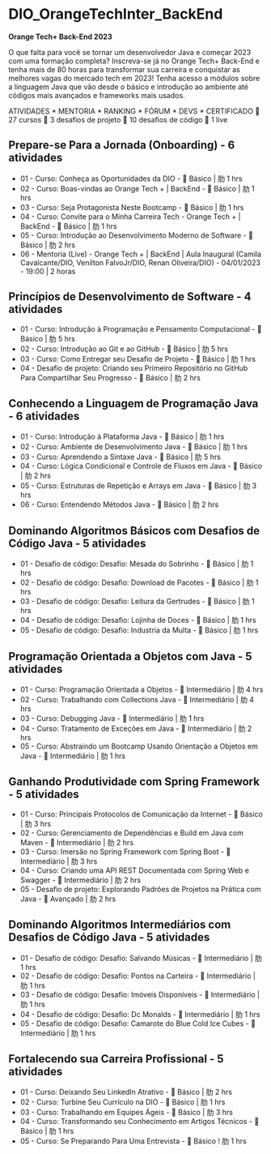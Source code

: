 # DIO_OrangeTechInter_BackEnd
<b>Orange Tech+ Back-End 2023</b>

O que falta para você se tornar um desenvolvedor Java e começar 2023 com uma formação completa? Inscreva-se já no Orange Tech+ Back-End e tenha mais de 80 horas para transformar sua carreira e conquistar as melhores vagas do mercado tech em 2023! Tenha acesso a módulos sobre a linguagem Java que vão desde o básico e introdução ao ambiente até códigos mais avançados e frameworks mais usados.

ATIVIDADES * MENTORIA * RANKING * FÓRUM * DEVS * CERTIFICADO
 27 cursos
 3 desafios de projeto
 10 desafios de código
 1 live

## Prepare-se Para a Jornada (Onboarding) - 6 atividades
* 01 - Curso: Conheça as Oportunidades da DIO -  Básico | 肋 1 hrs
* 02 - Curso: Boas-vindas ao Orange Tech + | BackEnd -  Básico | 肋 1 hrs
* 03 - Curso: Seja Protagonista Neste Bootcamp -  Básico | 肋 1 hrs
* 04 - Curso: Convite para o Minha Carreira Tech - Orange Tech + | BackEnd -  Básico | 肋 1 hrs
* 05 - Curso: Introdução ao Desenvolvimento Moderno de Software -  Básico | 肋 2 hrs
* 06 - Mentoria (Live) - Orange Tech + | BackEnd | Aula Inaugural (Camila Cavalcante/DIO, Venilton FalvoJr/DIO, Renan Oliveira/DIO) - 04/01/2023 - 19:00 | 2 horas

## Princípios de Desenvolvimento de Software - 4 atividades
* 01 - Curso: Introdução à Programação e Pensamento Computacional -  Básico | 肋 5 hrs
* 02 - Curso: Introdução ao Git e ao GitHub -  Básico | 肋 5 hrs
* 03 - Curso: Como Entregar seu Desafio de Projeto -  Básico | 肋 1 hrs
* 04 - Desafio de projeto: Criando seu Primeiro Repositório no GitHub Para Compartilhar Seu Progresso -  Básico | 肋 2 hrs

## Conhecendo a Linguagem de Programação Java - 6 atividades
* 01 - Curso: Introdução à Plataforma Java -  Básico | 肋 1 hrs
* 02 - Curso: Ambiente de Desenvolvimento Java -  Básico | 肋 1 hrs
* 03 - Curso: Aprendendo a Sintaxe Java -  Básico | 肋 5 hrs
* 04 - Curso: Lógica Condicional e Controle de Fluxos em Java -  Básico | 肋 2 hrs
* 05 - Curso: Estruturas de Repetição e Arrays em Java -  Básico | 肋 3 hrs
* 06 - Curso: Entendendo Métodos Java -  Básico | 肋 2 hrs

## Dominando Algoritmos Básicos com Desafios de Código Java - 5 atividades
* 01 - Desafio de código: Desafio: Mesada do Sobrinho -  Básico | 肋 1 hrs
* 02 - Desafio de código: Desafio: Download de Pacotes -  Básico | 肋 1 hrs
* 03 - Desafio de código: Desafio: Leitura da Gertrudes -  Básico | 肋 1 hrs
* 04 - Desafio de código: Desafio: Lojinha de Doces -  Básico | 肋 1 hrs
* 05 - Desafio de código: Desafio: Industria da Multa -  Básico | 肋 1 hrs

## Programação Orientada a Objetos com Java - 5 atividades
* 01 - Curso: Programação Orientada a Objetos -  Intermediário | 肋 4 hrs
* 02 - Curso: Trabalhando com Collections Java -  Intermediário | 肋 4 hrs
* 03 - Curso: Debugging Java -  Intermediário | 肋 1 hrs
* 04 - Curso: Tratamento de Exceções em Java -  Intermediário | 肋 2 hrs
* 05 - Curso: Abstraindo um Bootcamp Usando Orientação a Objetos em Java -  Intermediário | 肋 1 hrs

## Ganhando Produtividade com Spring Framework - 5 atividades
* 01 - Curso: Principais Protocolos de Comunicação da Internet -  Básico | 肋 3 hrs
* 02 - Curso: Gerenciamento de Dependências e Build em Java com Maven -  Intermediário | 肋 2 hrs
* 03 - Curso: Imersão no Spring Framework com Spring Boot -  Intermediário | 肋 3 hrs
* 04 - Curso: Criando uma API REST Documentada com Spring Web e Swagger -  Intermediário | 肋 2 hrs
* 05 - Desafio de projeto: Explorando Padrões de Projetos na Prática com Java -  Avançado | 肋 2 hrs

## Dominando Algoritmos Intermediários com Desafios de Código Java - 5 atividades
* 01 - Desafio de código: Desafio: Salvando Músicas -  Intermediário | 肋 1 hrs
* 02 - Desafio de código: Desafio: Pontos na Carteira -  Intermediário | 肋 1 hrs
* 03 - Desafio de código: Desafio: Imóveis Disponíveis -  Intermediário | 肋 1 hrs
* 04 - Desafio de código: Desafio: Dc Monalds -  Intermediário | 肋 1 hrs
* 05 - Desafio de código: Desafio: Camarote do Blue Cold Ice Cubes -  Intermediário | 肋 1 hrs

## Fortalecendo sua Carreira Profissional - 5 atividades
* 01 - Curso: Deixando Seu LinkedIn Atrativo -  Básico | 肋 2 hrs
* 02 - Curso: Turbine Seu Currículo na DIO -  Básico | 肋 1 hrs
* 03 - Curso: Trabalhando em Equipes Ágeis -  Básico | 肋 3 hrs
* 04 - Curso: Transformando seu Conhecimento em Artigos Técnicos -  Básico | 肋 1 hrs
* 05 - Curso: Se Preparando Para Uma Entrevista -  Básico ! 肋 1 hrs

